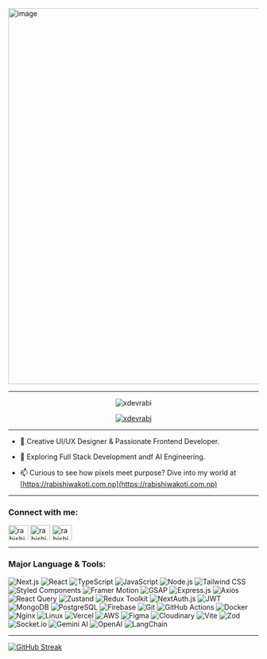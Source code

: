 <img width="1551" height="755" alt="image" src="https://github.com/user-attachments/assets/fe2f546f-cc26-4bd3-8061-44687546453f" />
<hr/>
<p align="center"> <img src="https://komarev.com/ghpvc/?username=xdevrabi&label=Profile%20views&color=brightgreen&style=plastic" alt="xdevrabi" /> </p>

<p align="center"> <a href="https://github.com/ryo-ma/github-profile-trophy"><img src="https://github-profile-trophy.vercel.app/?username=xdevrabi&theme=darkhub&column=3&margin-w=15&margin-h=15&no-frame=true)" alt="xdevrabi" /></a> </p>

<hr/>

- 🎨 Creative UI/UX Designer & Passionate Frontend Developer.

- 🔭 Exploring Full Stack Development andf AI Engineering.

- 📫 Curious to see how pixels meet purpose? Dive into my world at [https://rabishiwakoti.com.np](https://rabishiwakoti.com.np)

<hr/>
<h3>Connect with me:</h3>
<p>
<a href="https://linkedin.com/in/rabishiwakoti" target="blank"><img align="center" src="https://raw.githubusercontent.com/rahuldkjain/github-profile-readme-generator/master/src/images/icons/Social/linked-in-alt.svg" alt="rabishiwakoti" height="30" width="40" /></a>
<a href="https://fb.com/rabishiwakoti77" target="blank"><img align="center" src="https://raw.githubusercontent.com/rahuldkjain/github-profile-readme-generator/master/src/images/icons/Social/facebook.svg" alt="rabishiwakoti77" height="30" width="40" /></a>
<a href="https://instagram.com/rabishiwakoti" target="blank"><img align="center" src="https://raw.githubusercontent.com/rahuldkjain/github-profile-readme-generator/master/src/images/icons/Social/instagram.svg" alt="rabishiwakoti" height="30" width="40" /></a>
</p>

<hr/>
<h3>Major Language & Tools:</h3>
<p>
<!-- Core Frontend & Full-Stack Frameworks -->
<img alt="Next.js" src="https://img.shields.io/badge/-Next.js-000000?style=flat-square&logo=next.js&logoColor=white" />
<img alt="React" src="https://img.shields.io/badge/-React-61DAFB?style=flat-square&logo=react&logoColor=black" />
<img alt="TypeScript" src="https://img.shields.io/badge/-TypeScript-007ACC?style=flat-square&logo=typescript&logoColor=white" />
<img alt="JavaScript" src="https://img.shields.io/badge/-JavaScript-F7DF1E?style=flat-square&logo=javascript&logoColor=black" />
<img alt="Node.js" src="https://img.shields.io/badge/-Node.js-339933?style=flat-square&logo=node.js&logoColor=white" />
<img alt="Tailwind CSS" src="https://img.shields.io/badge/-Tailwind_CSS-38B2AC?style=flat-square&logo=tailwind-css&logoColor=white" />
<img alt="Styled Components" src="https://img.shields.io/badge/-Styled_Components-db7092?style=flat-square&logo=styled-components&logoColor=white" />
<img alt="Framer Motion" src="https://img.shields.io/badge/-Framer-0055FF?style=flat-square&logo=framer&logoColor=white" />
<img alt="GSAP" src="https://img.shields.io/badge/-GSAP-88CE02?style=flat-square&logo=greensock&logoColor=white" />
<img alt="Express.js" src="https://img.shields.io/badge/-Express.js-000000?style=flat-square&logo=express&logoColor=white" />
<img alt="Axios" src="https://img.shields.io/badge/-Axios-5A29E4?style=flat-square&logo=axios&logoColor=white" />
<img alt="React Query" src="https://img.shields.io/badge/-React_Query-FF4154?style=flat-square&logo=react-query&logoColor=white" />
<img alt="Zustand" src="https://img.shields.io/badge/-Zustand-000000?style=flat-square&logo=zustand&logoColor=white" />
<img alt="Redux Toolkit" src="https://img.shields.io/badge/-Redux_Toolkit-764ABC?style=flat-square&logo=redux&logoColor=white" />
<img alt="NextAuth.js" src="https://img.shields.io/badge/-NextAuth.js-000000?style=flat-square&logo=next.js&logoColor=white" />
<img alt="JWT" src="https://img.shields.io/badge/-JWT-000000?style=flat-square&logo=jsonwebtokens&logoColor=white" />
<img alt="MongoDB" src="https://img.shields.io/badge/-MongoDB-47A248?style=flat-square&logo=mongodb&logoColor=white" />
<img alt="PostgreSQL" src="https://img.shields.io/badge/-PostgreSQL-4169E1?style=flat-square&logo=postgresql&logoColor=white" />
<img alt="Firebase" src="https://img.shields.io/badge/-Firebase-FFCA28?style=flat-square&logo=firebase&logoColor=black" />
<img alt="Git" src="https://img.shields.io/badge/-Git-F05032?style=flat-square&logo=git&logoColor=white" />
<img alt="GitHub Actions" src="https://img.shields.io/badge/-GitHub_Actions-2088FF?style=flat-square&logo=github-actions&logoColor=white" />
<img alt="Docker" src="https://img.shields.io/badge/-Docker-2496ED?style=flat-square&logo=docker&logoColor=white" />
<img alt="Nginx" src="https://img.shields.io/badge/-Nginx-009639?style=flat-square&logo=nginx&logoColor=white" />
<img alt="Linux" src="https://img.shields.io/badge/-Linux-FCC624?style=flat-square&logo=linux&logoColor=black" />
<img alt="Vercel" src="https://img.shields.io/badge/-Vercel-000000?style=flat-square&logo=vercel&logoColor=white" />
<img alt="AWS" src="https://img.shields.io/badge/-AWS-232F3E?style=flat-square&logo=amazon-aws&logoColor=white" />
<img alt="Figma" src="https://img.shields.io/badge/-Figma-F24E1E?style=flat-square&logo=figma&logoColor=white" />
<img alt="Cloudinary" src="https://img.shields.io/badge/-Cloudinary-3448C5?style=flat-square&logo=cloudinary&logoColor=white" />
<img alt="Vite" src="https://img.shields.io/badge/-Vite-646CFF?style=flat-square&logo=vite&logoColor=white" />
<img alt="Zod" src="https://img.shields.io/badge/-Zod-3C3C3C?style=flat-square&logo=zod&logoColor=white" />
<img alt="Socket.io" src="https://img.shields.io/badge/-Socket.io-010101?style=flat-square&logo=socketdotio&logoColor=white" />
<img alt="Gemini AI" src="https://img.shields.io/badge/-Gemini_AI-4285F4?style=flat-square&logo=google&logoColor=white" />
<img alt="OpenAI" src="https://img.shields.io/badge/-OpenAI-412991?style=flat-square&logo=openai&logoColor=white" />
<img alt="LangChain" src="https://img.shields.io/badge/-LangChain-000000?style=flat-square&logo=langchain&logoColor=white" />

</p>

<hr/>

[![GitHub Streak](https://streak-stats.demolab.com?user=XDevRabi&theme=dark&hide_border=true&border_radius=2)](https://git.io/streak-stats)
